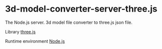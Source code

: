 # 3d-model-converter-server-three.js
The Node.js server. 3d model file converter to three.js json file.

Library [three.js](https://threejs.org/)

Runtime environment [Node.js](https://nodejs.org)
